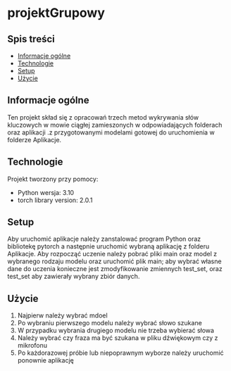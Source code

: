 # projektGrupowy
 
## Spis treści
* [Informacje ogólne](#informacje-ogólne)
* [Technologie](#technologie)
* [Setup](#setup)
* [Użycie](#użycie)

## Informacje ogólne
Ten projekt skład się z opracowań trzech metod wykrywania słów kluczowych w mowie ciągłej zamieszonych w odpowiadających folderach oraz aplikacji .z przygotowanymi modelami gotowej do uruchomienia w folderze Aplikacje.
	
## Technologie
Projekt tworzony przy pomocy:
* Python wersja: 3.10
* torch library version: 2.0.1
	
## Setup
Aby uruchomić aplikacje należy zanstalować program Python oraz bibliotekę pytorch a następnie uruchomić wybraną aplikację z folderu Aplikacje.
Aby rozpocząć uczenie należy pobrać pliki main oraz model z wybranego rodzaju modelu oraz uruchomić plik main; aby wybrać własne dane do uczenia konieczne jest zmodyfikowanie  zmiennych test_set, oraz test_set aby zawierały wybrany zbiór danych. 

## Użycie
1. Najpierw należy wybrać mdoel
2. Po wybraniu pierwszego modelu należy wybrać słowo szukane
3. W przypadku wybrania drugiego modelu nie trzeba wybierać słowa
4. Należy wybrać czy fraza ma być szukana w pliku dźwiękowym czy z mikrofonu
5. Po każdorazowej próbie lub niepoprawnym wyborze należy uruchomić ponownie aplikację
